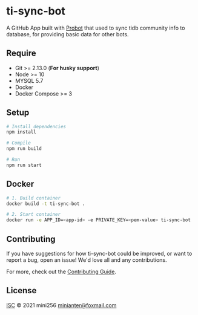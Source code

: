 # ti-sync-bot

A GitHub App built with [Probot](https://github.com/probot/probot) that used to sync tidb community info to database, for providing basic data for other bots.

## Require

- Git >= 2.13.0 (**For husky support**)
- Node >= 10
- MYSQL 5.7
- Docker
- Docker Compose >= 3

## Setup

```sh
# Install dependencies
npm install

# Compile
npm run build

# Run
npm run start
```

## Docker

```sh
# 1. Build container
docker build -t ti-sync-bot .

# 2. Start container
docker run -e APP_ID=<app-id> -e PRIVATE_KEY=<pem-value> ti-sync-bot
```

## Contributing

If you have suggestions for how ti-sync-bot could be improved, or want to report a bug, open an issue! We'd love all and any contributions.

For more, check out the [Contributing Guide](CONTRIBUTING.md).

## License

[ISC](LICENSE) © 2021 mini256 <minianter@foxmail.com>
